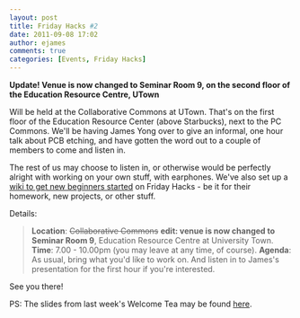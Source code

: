 ```yaml
---
layout: post
title: Friday Hacks #2
date: 2011-09-08 17:02
author: ejames
comments: true
categories: [Events, Friday Hacks]
---
```

<strong>Update! Venue is now changed to Seminar Room 9, on the second floor of the Education Resource Centre, UTown
</strong>

Will be held at the Collaborative Commons at UTown. That's on the first floor of the Education Resource Center (above Starbucks), next to the PC Commons. We'll be having James Yong over to give an informal, one hour talk about PCB etching, and have gotten the word out to a  couple of members to come and listen in.

The rest of us may choose to listen in, or otherwise would be perfectly alright with working on your own stuff, with earphones. We've also set up a <a href="http://nushackers.pbworks.com/w/page/45116359/Friday%20Hacks%20Ideas%20and%20Instructions">wiki to get new beginners started</a> on Friday Hacks - be it for their homework, new projects, or other stuff.

Details:

<blockquote><strong>Location</strong>: <del datetime="2011-09-09T07:43:13+00:00">Collaborative Commons</del> <strong>edit: venue is now changed to Seminar Room 9</strong>, Education Resource Centre at University Town.
<strong>Time</strong>: 7.00 - 10.00pm (you may leave at any time, of course).
<strong>Agenda</strong>: As usual, bring what you'd like to work on. And listen in to James's presentation for the first hour if you're interested.</blockquote>

See you there!

PS: The slides from last week's Welcome Tea may be found <a href="http://shadowsun7.github.com/nushackers-welcome-tea/">here</a>.
